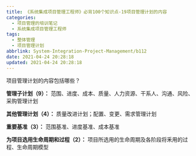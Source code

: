 ```yaml
---
title: 《系统集成项目管理工程师》必背100个知识点-19项目管理计划的内容
categories:
  - 项目管理的培训笔记
  - 系统集成项目管理工程师
tags:
  - 整体管理
  - 项目管理计划
abbrlink: System-Integration-Project-Management/b112
date: 2021-04-24 20:28:18
updated: 2021-04-24 20:28:18
---
```


项目管理计划的内容包括哪些？

**管理子计划（9）：**
范围、进度、成本、质量、人力资源、干系人、沟通、风险、采购管理计划

**其他管理计划（4）：**
质量改进计划；配置、变更、需求管理计划

**重要基准（3）：**
范围基准、进度基准、成本基准

**为项目选用生命周期和过程（2）：**
项目所选用的生命周期及各阶段将釆用的过程、生命周期模型

